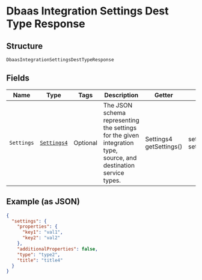 
# Dbaas Integration Settings Dest Type Response

## Structure

`DbaasIntegrationSettingsDestTypeResponse`

## Fields

| Name | Type | Tags | Description | Getter | Setter |
|  --- | --- | --- | --- | --- | --- |
| `Settings` | [`Settings4`](../../doc/models/settings-4.md) | Optional | The JSON schema representing the settings for the given integration type, source, and destination service types. | Settings4 getSettings() | setSettings(Settings4 settings) |

## Example (as JSON)

```json
{
  "settings": {
    "properties": {
      "key1": "val1",
      "key2": "val2"
    },
    "additionalProperties": false,
    "type": "type2",
    "title": "title4"
  }
}
```

